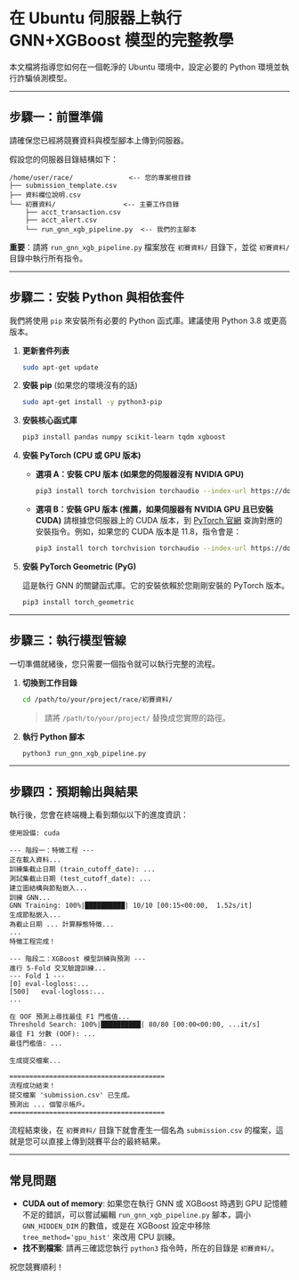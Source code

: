 
# 在 Ubuntu 伺服器上執行 GNN+XGBoost 模型的完整教學

本文檔將指導您如何在一個乾淨的 Ubuntu 環境中，設定必要的 Python 環境並執行詐騙偵測模型。

---

## 步驟一：前置準備

請確保您已經將競賽資料與模型腳本上傳到伺服器。

假設您的伺服器目錄結構如下：

```
/home/user/race/              <-- 您的專案根目錄
├── submission_template.csv
├── 資料欄位說明.csv
└── 初賽資料/                 <-- 主要工作目錄
    ├── acct_transaction.csv
    ├── acct_alert.csv
    └── run_gnn_xgb_pipeline.py  <-- 我們的主腳本
```

**重要**：請將 `run_gnn_xgb_pipeline.py` 檔案放在 `初賽資料/` 目錄下，並從 `初賽資料/` 目錄中執行所有指令。

---

## 步驟二：安裝 Python 與相依套件

我們將使用 `pip` 來安裝所有必要的 Python 函式庫。建議使用 Python 3.8 或更高版本。

1.  **更新套件列表**

    ```bash
    sudo apt-get update
    ```

2.  **安裝 pip** (如果您的環境沒有的話)

    ```bash
    sudo apt-get install -y python3-pip
    ```

3.  **安裝核心函式庫**

    ```bash
    pip3 install pandas numpy scikit-learn tqdm xgboost
    ```

4.  **安裝 PyTorch (CPU 或 GPU 版本)**

    *   **選項 A：安裝 CPU 版本 (如果您的伺服器沒有 NVIDIA GPU)**

        ```bash
        pip3 install torch torchvision torchaudio --index-url https://download.pytorch.org/whl/cpu
        ```

    *   **選項 B：安裝 GPU 版本 (推薦，如果伺服器有 NVIDIA GPU 且已安裝 CUDA)**
        請根據您伺服器上的 CUDA 版本，到 [PyTorch 官網](https://pytorch.org/get-started/locally/) 查詢對應的安裝指令。例如，如果您的 CUDA 版本是 11.8，指令會是：

        ```bash
        pip3 install torch torchvision torchaudio --index-url https://download.pytorch.org/whl/cu118
        ```

5.  **安裝 PyTorch Geometric (PyG)**

    這是執行 GNN 的關鍵函式庫。它的安裝依賴於您剛剛安裝的 PyTorch 版本。

    ```bash
    pip3 install torch_geometric
    ```

---

## 步驟三：執行模型管線

一切準備就緒後，您只需要一個指令就可以執行完整的流程。

1.  **切換到工作目錄**

    ```bash
    cd /path/to/your/project/race/初賽資料/
    ```
    > 請將 `/path/to/your/project/` 替換成您實際的路徑。

2.  **執行 Python 腳本**

    ```bash
    python3 run_gnn_xgb_pipeline.py
    ```

---

## 步驟四：預期輸出與結果

執行後，您會在終端機上看到類似以下的進度資訊：

```
使用設備: cuda

--- 階段一：特徵工程 ---
正在載入資料...
訓練集截止日期 (train_cutoff_date): ...
測試集截止日期 (test_cutoff_date): ...
建立圖結構與節點嵌入...
訓練 GNN...
GNN Training: 100%|██████████| 10/10 [00:15<00:00,  1.52s/it]
生成節點嵌入...
為截止日期 ... 計算靜態特徵...
...
特徵工程完成！

--- 階段二：XGBoost 模型訓練與預測 ---
進行 5-Fold 交叉驗證訓練...
--- Fold 1 ---
[0]	eval-logloss:...
[500]	eval-logloss:...
...

在 OOF 預測上尋找最佳 F1 門檻值...
Threshold Search: 100%|██████████| 80/80 [00:00<00:00, ...it/s]
最佳 F1 分數 (OOF): ...
最佳門檻值: ...

生成提交檔案...

=======================================
流程成功結束！
提交檔案 'submission.csv' 已生成。
預測出 ... 個警示帳戶。
=======================================
```

流程結束後，在 `初賽資料/` 目錄下就會產生一個名為 `submission.csv` 的檔案，這就是您可以直接上傳到競賽平台的最終結果。

---

## 常見問題

*   **CUDA out of memory**: 如果您在執行 GNN 或 XGBoost 時遇到 GPU 記憶體不足的錯誤，可以嘗試編輯 `run_gnn_xgb_pipeline.py` 腳本，調小 `GNN_HIDDEN_DIM` 的數值，或是在 XGBoost 設定中移除 `tree_method='gpu_hist'` 來改用 CPU 訓練。
*   **找不到檔案**: 請再三確認您執行 `python3` 指令時，所在的目錄是 `初賽資料/`。

祝您競賽順利！
